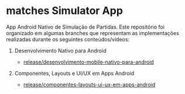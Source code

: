 # matches Simulator App

App Android Nativo de Simulação de Partidas. Este repositório foi organizado em algumas branches que representam as implementações realizadas durante  os seguintes conteúdos/vídeos:

1. Desenvolvimento Nativo para Android
    - [release/desenvolvimento-mobile-nativo-para-android](https://github.com/rgbbatista/matches-simulator-app)

2. Componentes, Layouts e UI/UX em Apps Android
    - [release/componentes-layouts-ui-ux-em-apps-android](https://github.com/rgbbatista/matches-simulator-app/tree/release/componentes-layouts-ui-ux-em-apps-android)


